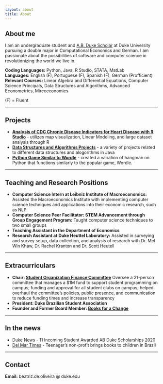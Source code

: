```yaml
---
layout: about
title: About
---
```



## About me

I am an undergraduate student and [A.B. Duke Scholar](https://ousf.duke.edu/merit-scholarships/ab-duke-scholars-program/) at Duke University pursuing a double major in Computational Economics and German. I am passionate about the possibilities of software and computer science in revolutionizing the world we live in.

**Coding Languages:** Python, Java, R Studio, STATA, MatLab
<br>**Languages:** English (F), Portuguese (F), Spanish (F), German (Profficient)
<br> **Relevant Courses:** Linear Algebra and Differential Equations, Computer Science Principals, Data Structures and Algorithms, Advanced Econometrics, Mircoeconomics

(F) = Fluent

_________________

## Projects

- **[Analysis of CDC Chronic Disease Indicators for Heart Disease with R Studio](https://github.com/beadeoliveira/beadeoliveira/files/8699379/document__1_.1.pdf)** - utilizes map visualization, Linear Modeling, and large dataset analysis through R
- **[Data Structures and Algorithms Projects](https://github.com/beadeoliveira/beadeoliveira/files/8699576/Data.Structures.and.Algorithms.Projects.pdf)** - a variety of projects related to different data structures and alogorithms in Java
- **[Python Game Similar to Wordle](https://github.com/beadeoliveira/wordlesimilar)** - created a variation of hangman on Python that functions similarly to the popular game, Wordle.

_________________

## Teaching and Research Positions

- **Computer Science Intern at Leibniz Institute of Macroeconomics:** Assisted the Macroeconomics Institute with implementing computer science techniques and applications into their economic research, such as NLP.
- **Computer Science Peer Facilitator: STEM Advancement through Group Engagement Program:** Taught computer science techniques to two small groups
- **Teaching Assistant in the Department of Economics**
- **Research Assistant at Duke Heuttel Laboratory:** Assisted in surveying and survey setup, data collection, and analysis of research with Dr. Mel Win Khaw, Dr. Rachel Kranton and Dr. Scott Heutell

_________________

## Extracurriculars

* **Chair: [Student Organization Finance Committee](https://sofc.notion.site/sofcHub-8ba16edbcf924a90b309f7e3160cbe58)** Oversee a 21-person committee that manages a $1M fund to support student programming on campus; funding and approval for all student clubs on campus; helped overhaul the committee’s policies, public presence, and communication  to reduce funding times and increase transparency
* **President: Duke Brazilian Student Association**
* **Founder and Former Board Member: [Books for a Change](https://www.booksforachange.org/)**

_________________

## In the news

* [Duke News](https://today.duke.edu/2020/06/11-incoming-students-awarded-ab-duke-scholarships) - 11 Incoming Student Awarded AB Duke Scholarships 2020
* [Del Mar Times](https://www.delmartimes.net/news/sd-cm-nc-booksforachange-20170718-htmlstory.html) - Teenager’s non-profit brings books to children in Brazil

__________________

## Contact

**Email:** beatriz.de.oliveira @ duke.edu
